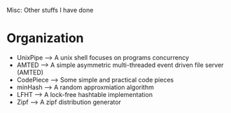 Misc: Other stuffs I have done
# Organization
* UnixPipe --> A unix shell focuses on programs concurrency
* AMTED --> A simple asymmetric multi-threaded event driven file server (AMTED)
* CodePiece --> Some simple and practical code pieces
* minHash --> A random approxmiation algorithm
* LFHT --> A lock-free hashtable implementation
* Zipf --> A zipf distribution generator
